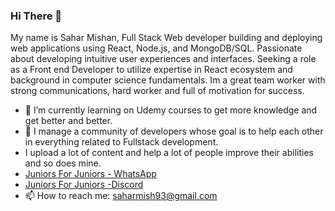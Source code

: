 ### Hi There 👋
My name is Sahar Mishan,
Full Stack Web developer building and deploying web applications using React, Node.js, and MongoDB/SQL. Passionate about developing intuitive user experiences and interfaces. Seeking a role as a Front end Developer to utilize expertise in React ecosystem and background in computer science fundamentals. Im a great team
worker with strong communications, hard worker and full of motivation
for success.


- 🌱 I’m currently learning on Udemy courses to get more knowledge and get better and better.
- 👯 I manage a community of developers whose goal is to help each other in everything related to Fullstack development.
-  I upload a lot of content and help a lot of people improve their abilities and so does mine.
-  [Juniors For Juniors - WhatsApp](https://chat.whatsapp.com/F90qsDwPpFl8uP9cciGmwm)
-  [Juniors For Juniors -Discord](https://discord.gg/pKw5Hweb8t)
- 📫 How to reach me: saharmish93@gmail.com


